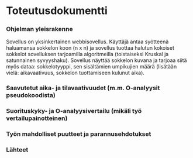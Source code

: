 # Toteutusdokumentti

### Ohjelman yleisrakenne

Sovellus on yksinkertainen webbisovellus. Käyttäjä antaa syötteenä haluamansa sokkelon koon (n x n) ja sovellus tuottaa halutun kokoiset sokkelot sovelluksen tarjoamilla algoritmeilla (toistaiseksi Kruskal ja satunnainen syvyyshaku). Sovellus näyttää sokkelon kuvana ja tarjoaa siitä myös dataa: sokkelotyyppi, sen sisältämien umpikujien määrä (lisätään vielä: aikavaativuus, sokkelon tuottamiseen kulunut aika).


### Saavutetut aika- ja tilavaativuudet (m.m. O-analyysit pseudokoodista)

### Suorituskyky- ja O-analyysivertailu (mikäli työ vertailupainotteinen)


### Työn mahdolliset puutteet ja parannusehdotukset


### Lähteet
